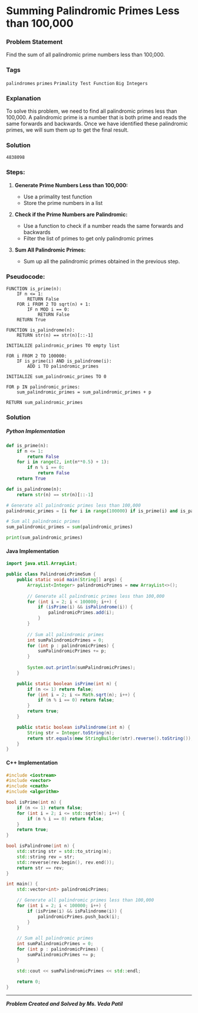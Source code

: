 # Summing Palindromic Primes Less than 100,000

### Problem Statement

Find the sum of all palindromic prime numbers less than 100,000.

### Tags

```palindromes``` ```primes``` ```Primality Test Function``` ```Big Integers```

### Explanation

To solve this problem, we need to find all palindromic primes less than 100,000. A palindromic prime is a number that is both prime and reads the same forwards and backwards. Once we have identified these palindromic primes, we will sum them up to get the final result.

### Solution

```
4838098
```

### Steps:

1. **Generate Prime Numbers Less than 100,000:**
    - Use a primality test function
    - Store the prime numbers in a list

2. **Check if the Prime Numbers are Palindromic:**
    - Use a function to check if a number reads the same forwards and backwards
    - Filter the list of primes to get only palindromic primes

3. **Sum All Palindromic Primes:**
    - Sum up all the palindromic primes obtained in the previous step.

### Pseudocode:

```text
FUNCTION is_prime(n):
    IF n <= 1:
        RETURN False
    FOR i FROM 2 TO sqrt(n) + 1:
        IF n MOD i == 0:
            RETURN False
    RETURN True

FUNCTION is_palindrome(n):
    RETURN str(n) == str(n)[::-1]

INITIALIZE palindromic_primes TO empty list

FOR i FROM 2 TO 100000:
    IF is_prime(i) AND is_palindrome(i):
        ADD i TO palindromic_primes

INITIALIZE sum_palindromic_primes TO 0

FOR p IN palindromic_primes:
    sum_palindromic_primes = sum_palindromic_primes + p

RETURN sum_palindromic_primes
```

### Solution

##### Python Implementation
``` python
def is_prime(n):
    if n <= 1:
        return False
    for i in range(2, int(n**0.5) + 1):
        if n % i == 0:
            return False
    return True

def is_palindrome(n):
    return str(n) == str(n)[::-1]

# Generate all palindromic primes less than 100,000
palindromic_primes = [i for i in range(100000) if is_prime(i) and is_palindrome(i)]

# Sum all palindromic primes
sum_palindromic_primes = sum(palindromic_primes)

print(sum_palindromic_primes)
```
#### Java Implementation
``` java
import java.util.ArrayList;

public class PalindromicPrimeSum {
    public static void main(String[] args) {
        ArrayList<Integer> palindromicPrimes = new ArrayList<>();
        
        // Generate all palindromic primes less than 100,000
        for (int i = 2; i < 100000; i++) {
            if (isPrime(i) && isPalindrome(i)) {
                palindromicPrimes.add(i);
            }
        }
        
        // Sum all palindromic primes
        int sumPalindromicPrimes = 0;
        for (int p : palindromicPrimes) {
            sumPalindromicPrimes += p;
        }
        
        System.out.println(sumPalindromicPrimes);
    }

    public static boolean isPrime(int n) {
        if (n <= 1) return false;
        for (int i = 2; i <= Math.sqrt(n); i++) {
            if (n % i == 0) return false;
        }
        return true;
    }

    public static boolean isPalindrome(int n) {
        String str = Integer.toString(n);
        return str.equals(new StringBuilder(str).reverse().toString());
    }
}
```
#### C++ Implementation
``` cpp
#include <iostream>
#include <vector>
#include <cmath>
#include <algorithm>

bool isPrime(int n) {
    if (n <= 1) return false;
    for (int i = 2; i <= std::sqrt(n); i++) {
        if (n % i == 0) return false;
    }
    return true;
}

bool isPalindrome(int n) {
    std::string str = std::to_string(n);
    std::string rev = str;
    std::reverse(rev.begin(), rev.end());
    return str == rev;
}

int main() {
    std::vector<int> palindromicPrimes;

    // Generate all palindromic primes less than 100,000
    for (int i = 2; i < 100000; i++) {
        if (isPrime(i) && isPalindrome(i)) {
            palindromicPrimes.push_back(i);
        }
    }

    // Sum all palindromic primes
    int sumPalindromicPrimes = 0;
    for (int p : palindromicPrimes) {
        sumPalindromicPrimes += p;
    }

    std::cout << sumPalindromicPrimes << std::endl;

    return 0;
}
```
***
***Problem Created and Solved by Ms. Veda Patil***
